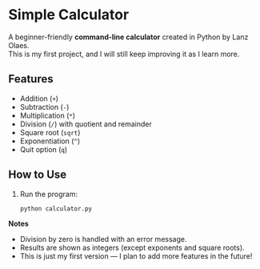 # Simple Calculator

A beginner-friendly **command-line calculator** created in Python by Lanz Olaes.  
This is my first project, and I will still keep improving it as I learn more.

## Features
- Addition (`+`)
- Subtraction (`-`)
- Multiplication (`*`)
- Division (`/`) with quotient and remainder
- Square root (`sqrt`)
- Exponentiation (`^`)
- Quit option (`q`)

## How to Use
1. Run the program:
   ```bash
   python calculator.py

**Notes**

- Division by zero is handled with an error message.
- Results are shown as integers (except exponents and square roots).
- This is just my first version — I plan to add more features in the future!
